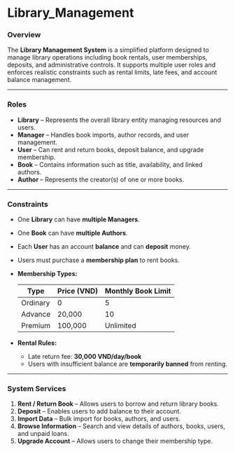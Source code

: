 # Library_Management

### Overview

The **Library Management System** is a simplified platform designed to manage library operations including book rentals, user memberships, deposits, and administrative controls. It supports multiple user roles and enforces realistic constraints such as rental limits, late fees, and account balance management.

---

### Roles

* **Library** – Represents the overall library entity managing resources and users.
* **Manager** – Handles book imports, author records, and user management.
* **User** – Can rent and return books, deposit balance, and upgrade membership.
* **Book** – Contains information such as title, availability, and linked authors.
* **Author** – Represents the creator(s) of one or more books.

---

### Constraints

* One **Library** can have **multiple Managers**.
* One **Book** can have **multiple Authors**.
* Each **User** has an account **balance** and can **deposit** money.
* Users must purchase a **membership plan** to rent books.
* **Membership Types:**

  | Type     | Price (VND) | Monthly Book Limit |
  | -------- | ----------- | ------------------ |
  | Ordinary | 0           | 5                  |
  | Advance  | 20,000      | 10                 |
  | Premium  | 100,000     | Unlimited          |
* **Rental Rules:**

  * Late return fee: **30,000 VND/day/book**
  * Users with insufficient balance are **temporarily banned** from renting.

---

### System Services

1. **Rent / Return Book** – Allows users to borrow and return library books.
2. **Deposit** – Enables users to add balance to their account.
3. **Import Data** – Bulk import for books, authors, and users.
4. **Browse Information** – Search and view details of authors, books, users, and unpaid loans.
5. **Upgrade Account** – Allows users to change their membership type.

